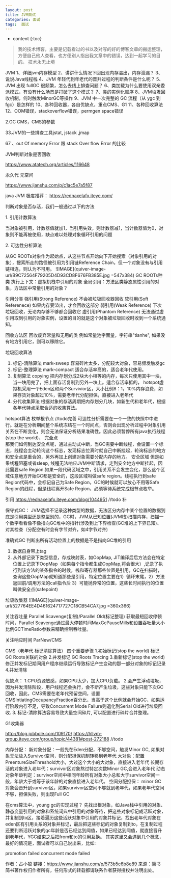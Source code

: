 ```yaml
---
layout: post
title: JVM面试
categories: 面试
tags:  面试
---
```


* content
{:toc}

> 我的技术博客，主要是记载看过的书以及对写的好的博客文章的搬运整理，方便自己他人查看，也方便别人指出我文章中的错误，达到一起学习的目的。
> 技术永无止境

JVM
1、详细jvm内存模型
2、讲讲什么情况下回出现内存溢出，内存泄漏？
3、说说Java线程栈
4、JVM 年轻代到年老代的晋升过程的判断条件是什么呢？
5、JVM 出现 fullGC 很频繁，怎么去线上排查问题？
6、类加载为什么要使用双亲委派模式，有没有什么场景是打破了这个模式？
7、类的实例化顺序
8、JVM垃圾回收机制，何时触发MinorGC等操作
9、JVM 中一次完整的 GC 流程（从 ygc 到 fgc）是怎样的
10、各种回收器，各自优缺点，重点CMS、G1
11、各种回收算法
12、OOM错误，stackoverflow错误，permgen space错误




2.GC CMS，CMS的参数

33.JVM的一些排查工具jstat, jstack ,jmap

67 、out Of memory Error 跟 stack Over flow Error 的比较

JVM判断对象是否回收

<https://www.atatech.org/articles/116648>

永久代 元空间

<https://www.jianshu.com/p/c1ac5e7a5f87>

java JVM
极度推荐： https://rednaxelafx.iteye.com/

判断对象是否存活，我们一般通过以下的方法

1\. 引用计数算法

 当对象被引用，计数器值就加1，当引用失效，则计数器减1，当计数器值为0，对象则不能再被使用，缺点难以处理对象循环引用的问题

2\. 可达性分析算法

 从GC ROOTs对象作为起始点，从这些节点开始向下开始搜索（对象引用的对象），搜索所走的路径被引用为引用链Reference Chain，但一个对象没有与引用链相连，则认为不可用。
 ![IMAGE](quiver-image-url/B9C72564F79205D4D93CD8F676FB385E.jpg =547x384)
 GC ROOTs种类
  执行上下文：虚拟机栈中引用的对象
  全局引用：方法区类静态属性引用的对象，方法区中常量引用的对象？
  
引用分类
强引用(Strong Reference) 不会被垃圾回收器回收
软引用(Soft Referenece) 如果内存要溢出，才会回收这部分
弱引用(Weak Reference)  下次垃圾回收，无论内存够不够都会回收它
虚引用(Phantom Reference) 无法通过虚引用取到引用的对象实例，设置的目的就是这个对象被垃圾回收时收到一个系统通知。


回收方法区
回收废弃常量和无用的类
例如常量池字面量，字符串"tianhe", 如果没有地方引用它，则可以移除它。

垃圾回收算法
1. 标记-清除算法 mark-sweep
  容易碎片太多，分配较大对象，容易频发触发gc
2. 标记-整理算法 mark-compact
  适合存活率高的，适合老年代使用。
3. 复制算法 copying
    把内存划分成2块大小相等的内存，每次只使用其中一块，当一块用完了，把上面存活复制到另外一块上。适合存活率抵的，
hotspot虚拟机采用一个Eden区和两个Survivior区，大小比例8：1，10%内存浪费，如果存货对象超过10%，需要老年代分配担保，直接进入老年代
4. 分代收集算法
  根据对象的存活周期把内存划分几块，如新生代和老年代，根据各年代特点采取合适的收集算法。

hotspot算法
  枚举根节点 //todo完善
    可达性分析需要在一个一致的快照中中进行。就是在分析期间整个系统冻结在一个时间点，否则会出现分析过程中对象引用关系在不断变化，则会无法保证分析结果准确性。因此必须暂停所有java执行线程(stop the world)，
  完全点  
    那我们如何到达安全点呢，通过主动式中断，当GC需要中断线程，会设置一个标志，线程会主动轮询这个标志，发现标志位真时就自己中断挂起，轮询标志的地方和安全点是重合的，另外再加上创建对象需要分配内存的地方。
  安全区域
    但是如果线程阻塞或者sleep, 线程无法响应JVM中断请求，走到安全地方中断挂起，因此需要safe Region.如果一段代码区域之中，引用关系不会发生变化，那么这个区域任意地方开始GC都是安全的，这段区域叫做safe region。线程执行到safe Region代码中，会标记自己为Safe Region，GC的时候就可以放心不用等Safe Region的线程，但是线程离开Safe Region，必须等待系统完成根节点枚举。
  
    
    
引用 https://rednaxelafx.iteye.com/blog/1044951 //todo 补

保守式GC： JVM选择不记录这种类型的数据，无法区分内存中某个位置的数据到底是引用类型还是整型别的，GC时，JVM从已知位置(JVM栈)扫描内存，扫描一个数字看看像不像指向GC堆中的指针(涉及到上下界检查(GC堆的上下界已知)、对其检查（分配空有时会有字节对齐，如4字节对齐)

准确式GC 判断出所有活动位置上的数据是不是指向GC堆的引用
1. 数据自身带上tag
2. 从外部记录下类型信息，存成映射表，如OopMap, JIT编译后后方法会在特定位置上记录下OopMap（如果每个指令都生成OopMap,将会很大）,记录了执行到该方法的某条指令的时候，栈和寄存器那些位置是引用，GC在扫描时，查询这些OopMap就知道那些是引用，特定位置主要在1）循环末尾，2）方法返回前/调用方法的call指令后 3）可能抛异常的位置，这些长时间执行的位置叫做安全点(safepoint)

垃圾收集器
![IMAGE](quiver-image-url/527764EE4D461624717727C18CB54CA7.jpg =360x366)


关注吞吐量
Parallel Scavenge(复制)/Parallel Old(标记整理)
获取最短回收停顿时间，Parallel Scavenge通过最大停顿时间MaxGcPauseMills和设置吞吐量大小比例GCTimeRatio参数来精确控制吞吐量。

关注响应时间
ParNew/CMS

CMS（老年代 标记清除算法）
四个重要步骤
1.初始标记(stop the world) 标记GC Roots关联的对象
2.并发标记  GC Roots Tracing
3.重新标记(stop the world) 修正并发标记期间用户程序继续运行导致标记产生变动的那一部分对象的标记记录
4.并发清除

优缺点：
1.CPU资源敏感，如果CPU太少，加大CPU负载。
2.会产生浮动垃圾，因为并发清除阶段，用户线程还会执行，会不断产生垃圾，这些对象只能下次GC回收，因此，CMS需要在老年代预留空间，设置CMSIntiatingOccupancyFraction百分比，当高于这个比例就会开始GC，如果运行阶段内存不足，导致Concurrent Mode Failure则退化到Serial Old进行垃圾回收.
3. 标记-清除算法容易导致大量空间碎片, 可以配置进行碎片合并整理。

G1收集器

http://blog.jobbole.com/109170/
https://hllvm-group.iteye.com/group/topic/44381#post-272188 //todo


内存分配：
  新对象分配：一般先在Eden分配，不够空间，触发Minor GC, 如果对象无法放入Survivor空间，则分配担保机制转移到老年代
  大对象：配置PreentureSizeThreshold大小，大过这个大小的大对象，直接进入老年代
  长期存活的对象进入老年代：survivor区对象熬过特定次数Minor GC,会进入老年代
  动态对象年龄判定：survivor空间中相同年龄所有对象大小总和大于survivor空间一般，年龄大于或等于该年龄的对象直接进入老年代。
  空间分配担保： minor GC对象会晋升到survivor区，如果survivor区空间不够就到老年代，如果老年代空间不够，担保失败，则出现Full GC 
  


在cms算法中，young gc的实现过程？
先找出根对象，如Java栈中引用的对象、静态变量引用的对象和系统词典中引用的对象等待，把这些对象标记成活跃对象，并复制到to区，接着遍历这些活跃对象中引用的对象并标记，找出老年代对象在eden区有引用关系的对象并标记，最后把这些标记的对象复制到to，在复制过程还要判断活跃对象的gc年龄是否已经达到阈值，如果已经达到阈值，就直接晋升到老年代，YGC结束之后把from和to的引用互换。
其实这里又会遇到几个概念，最好的情况是，面试者可以自己说出来，比如:

promotion failed
concurrent mode failed

作者：占小狼
链接：https://www.jianshu.com/p/573b5c6b8e89
来源：简书
简书著作权归作者所有，任何形式的转载都请联系作者获得授权并注明出处。
